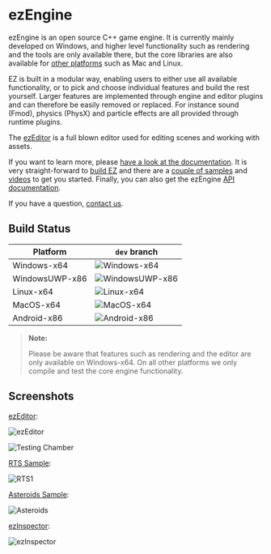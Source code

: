# ezEngine

ezEngine is an open source C++ game engine. It is currently mainly developed on Windows, and higher level functionality such as rendering and the tools are only available there, but the core libraries are also available for [other platforms](http://ezengine.net/build/supported-platforms.html) such as Mac and Linux.

EZ is built in a modular way, enabling users to either use all available functionality, or to pick and choose individual features and build the rest yourself. Larger features are implemented through engine and editor plugins and can therefore be easily removed or replaced. For instance sound (Fmod), physics (PhysX) and particle effects are all provided through runtime plugins.

The [ezEditor](https://ezengine.net/getting-started/editor-overview.html) is a full blown editor used for editing scenes and working with assets.

If you want to learn more, please [have a look at the documentation](http://ezengine.net/). It is very straight-forward to [build EZ](http://ezengine.net/build/building-ez.html) and there are a [couple of samples](http://ezengine.net/#samples) and [videos](http://ezengine.net/getting-started/videos.html) to get you started. Finally, you can also get the ezEngine [API documentation](http://ezengine.net/getting-started/api-docs.html).

If you have a question, [contact us](https://ezengine.net/getting-started/contact.html).

## Build Status

| Platform        | `dev` branch  |
| ------          | ------        |
| Windows-x64     | ![Windows-x64](https://img.shields.io/azure-devops/build/ezEngineCI/3be75850-43b5-4a0a-a9b3-9b1693a5beed/1/dev?style=flat-square) |
| WindowsUWP-x86  | ![WindowsUWP-x86](https://img.shields.io/azure-devops/build/ezEngineCI/3be75850-43b5-4a0a-a9b3-9b1693a5beed/4/dev?style=flat-square) |
| Linux-x64       | ![Linux-x64](https://img.shields.io/azure-devops/build/ezEngineCI/3be75850-43b5-4a0a-a9b3-9b1693a5beed/2/dev?style=flat-square) |
| MacOS-x64       | ![MacOS-x64](https://img.shields.io/azure-devops/build/ezEngineCI/3be75850-43b5-4a0a-a9b3-9b1693a5beed/3/dev?style=flat-square) |
| Android-x86     | ![Android-x86](https://img.shields.io/azure-devops/build/ezEngineCI/3be75850-43b5-4a0a-a9b3-9b1693a5beed/5/dev?style=flat-square) |

> **Note:**
>
> Please be aware that features such as rendering and the editor are only available on Windows-x64. On all other platforms we only compile and test the core engine functionality.

## Screenshots

[ezEditor](https://ezengine.net/pages/getting-started/editor-overview.html):

![ezEditor](https://ezengine.net/pages/docs/editor/media/ezEditor.jpg)

![Testing Chamber](https://ezengine.net/pages/samples/media/tc1.jpg)

[RTS Sample](https://ezengine.net/pages/samples/rts.html):

![RTS1](https://ezengine.net/pages/samples/media/rts1.jpg)

[Asteroids Sample](https://ezengine.net/pages/samples/asteroids.html):

![Asteroids](https://ezengine.net/pages/samples/media/asteroids1.jpg)

[ezInspector](https://ezengine.net/pages/docs/tools/inspector.html):

![ezInspector](https://ezengine.net/pages/docs/tools/media/inspector.jpg)
